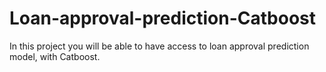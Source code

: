 # Loan-approval-prediction-Catboost
In this project you will be able to have access to loan approval prediction model, with Catboost.
